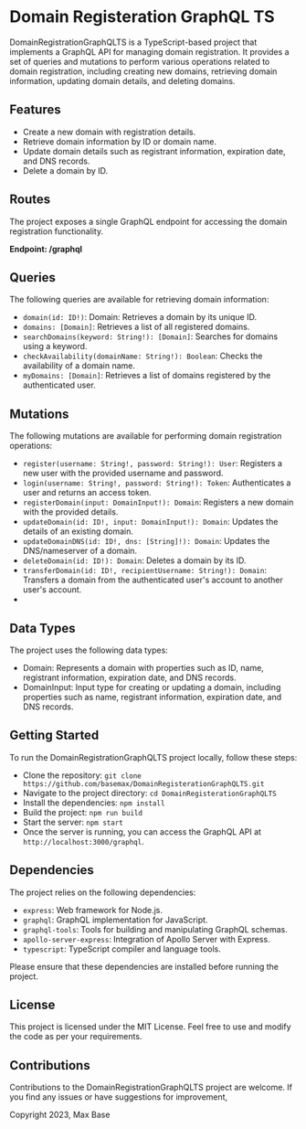 # Domain Registeration GraphQL TS

DomainRegistrationGraphQLTS is a TypeScript-based project that implements a GraphQL API for managing domain registration. It provides a set of queries and mutations to perform various operations related to domain registration, including creating new domains, retrieving domain information, updating domain details, and deleting domains.

## Features

- Create a new domain with registration details.
- Retrieve domain information by ID or domain name.
- Update domain details such as registrant information, expiration date, and DNS records.
- Delete a domain by ID.

## Routes

The project exposes a single GraphQL endpoint for accessing the domain registration functionality.

**Endpoint: /graphql**

## Queries

The following queries are available for retrieving domain information:

- `domain(id: ID!)`: Domain: Retrieves a domain by its unique ID.
- `domains: [Domain]`: Retrieves a list of all registered domains.
- `searchDomains(keyword: String!): [Domain]`: Searches for domains using a keyword.
- `checkAvailability(domainName: String!): Boolean`: Checks the availability of a domain name.
- `myDomains: [Domain]`: Retrieves a list of domains registered by the authenticated user.

## Mutations

The following mutations are available for performing domain registration operations:

- `register(username: String!, password: String!): User`: Registers a new user with the provided username and password.
- `login(username: String!, password: String!): Token`: Authenticates a user and returns an access token.
- `registerDomain(input: DomainInput!): Domain`: Registers a new domain with the provided details.
- `updateDomain(id: ID!, input: DomainInput!): Domain`: Updates the details of an existing domain.
- `updateDomainDNS(id: ID!, dns: [String]!): Domain`: Updates the DNS/nameserver of a domain.
- `deleteDomain(id: ID!): Domain`: Deletes a domain by its ID.
- `transferDomain(id: ID!, recipientUsername: String!): Domain`: Transfers a domain from the authenticated user's account to another user's account.
- 
## Data Types

The project uses the following data types:

- Domain: Represents a domain with properties such as ID, name, registrant information, expiration date, and DNS records.
- DomainInput: Input type for creating or updating a domain, including properties such as name, registrant information, expiration date, and DNS records.

## Getting Started

To run the DomainRegistrationGraphQLTS project locally, follow these steps:

- Clone the repository: `git clone https://github.com/basemax/DomainRegisterationGraphQLTS.git`
- Navigate to the project directory: `cd DomainRegisterationGraphQLTS`
- Install the dependencies: `npm install`
- Build the project: `npm run build`
- Start the server: `npm start`
- Once the server is running, you can access the GraphQL API at `http://localhost:3000/graphql`.

## Dependencies

The project relies on the following dependencies:

- `express`: Web framework for Node.js.
- `graphql`: GraphQL implementation for JavaScript.
- `graphql-tools`: Tools for building and manipulating GraphQL schemas.
- `apollo-server-express`: Integration of Apollo Server with Express.
- `typescript`: TypeScript compiler and language tools.

Please ensure that these dependencies are installed before running the project.

## License

This project is licensed under the MIT License. Feel free to use and modify the code as per your requirements.

## Contributions

Contributions to the DomainRegistrationGraphQLTS project are welcome. If you find any issues or have suggestions for improvement,

Copyright 2023, Max Base
